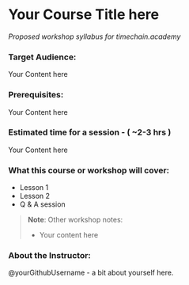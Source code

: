 # Your Course Title here

*Proposed workshop syllabus for timechain.academy*

### Target Audience:
Your Content here

### Prerequisites:
Your Content here

### Estimated time for a session - ( ~2-3 hrs )
Your Content here


### What this course or workshop will cover:
- Lesson 1
- Lesson 2
- Q & A session

> **Note**: Other workshop notes:
> - Your content here

### About the Instructor:

@yourGithubUsername - a bit about yourself here.
